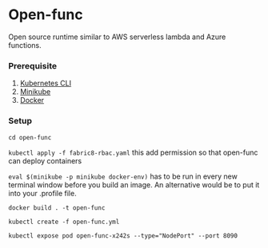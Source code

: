 # Open-func
Open source runtime similar to AWS serverless lambda and Azure functions.

### Prerequisite
1. [Kubernetes CLI](https://kubernetes.io/docs/tasks/tools/install-kubectl/)
2. [Minikube](https://minikube.sigs.k8s.io/docs/start/)
3. [Docker](https://docs.docker.com/engine/install/)

### Setup
`cd open-func`

`kubectl apply -f fabric8-rbac.yaml` this add permission so that open-func can deploy containers

`eval $(minikube -p minikube docker-env)` has to be run in every new terminal window before you build an image. An alternative would be to put it into your .profile file.

`docker build . -t open-func`

`kubectl create -f open-func.yml`

`kubectl expose pod open-func-x242s --type="NodePort" --port 8090`




